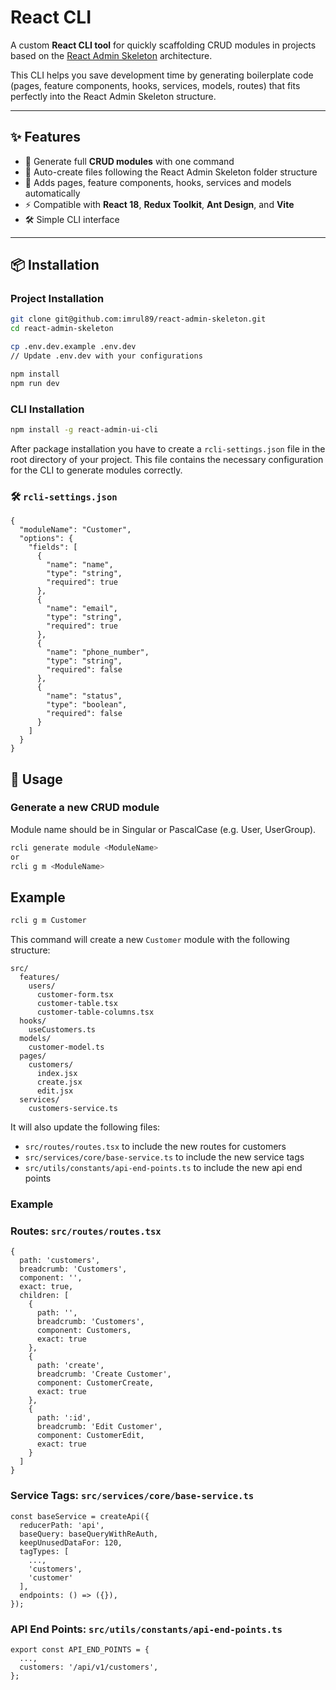 # React CLI

A custom **React CLI tool** for quickly scaffolding CRUD modules in projects based on the [React Admin Skeleton](https://github.com/imrul89/react-admin-skeleton) architecture.

This CLI helps you save development time by generating boilerplate code (pages, feature components, hooks, services, models, routes) that fits perfectly into the React Admin Skeleton structure.

---

## ✨ Features

- 🚀 Generate full **CRUD modules** with one command
- 📂 Auto-create files following the React Admin Skeleton folder structure
- 🔗 Adds pages, feature components, hooks, services and models automatically
- ⚡ Compatible with **React 18**, **Redux Toolkit**, **Ant Design**, and **Vite**
- 🛠 Simple CLI interface

---

## 📦 Installation

### Project Installation

```bash
git clone git@github.com:imrul89/react-admin-skeleton.git
cd react-admin-skeleton

cp .env.dev.example .env.dev
// Update .env.dev with your configurations

npm install
npm run dev
```

### CLI Installation

```bash
npm install -g react-admin-ui-cli
````

After package installation you have to create a `rcli-settings.json` file in the root directory of your project.
This file contains the necessary configuration for the CLI to generate modules correctly.

### 🛠 `rcli-settings.json`
```
{
  "moduleName": "Customer",
  "options": {
    "fields": [
      {
        "name": "name",
        "type": "string",
        "required": true
      },
      {
        "name": "email",
        "type": "string",
        "required": true
      },
      {
        "name": "phone_number",
        "type": "string",
        "required": false
      },
      {
        "name": "status",
        "type": "boolean",
        "required": false
      }
    ]
  }
}
```

## 🚀 Usage
### Generate a new CRUD module
Module name should be in Singular or PascalCase (e.g. User, UserGroup).

```bash
rcli generate module <ModuleName>
or
rcli g m <ModuleName>
```

## Example
```bash
rcli g m Customer
```
This command will create a new `Customer` module with the following structure:

```
src/
  features/
    users/
      customer-form.tsx
      customer-table.tsx
      customer-table-columns.tsx
  hooks/
    useCustomers.ts  
  models/
    customer-model.ts
  pages/
    customers/
      index.jsx
      create.jsx
      edit.jsx
  services/
    customers-service.ts
``` 

It will also update the following files:
- `src/routes/routes.tsx` to include the new routes for customers
- `src/services/core/base-service.ts` to include the new service tags
- `src/utils/constants/api-end-points.ts` to include the new api end points

### Example

### Routes: `src/routes/routes.tsx`
```
{
  path: 'customers',
  breadcrumb: 'Customers',
  component: '',
  exact: true,
  children: [
    {
      path: '',
      breadcrumb: 'Customers',
      component: Customers,
      exact: true
    },
    {
      path: 'create',
      breadcrumb: 'Create Customer',
      component: CustomerCreate,
      exact: true
    },
    {
      path: ':id',
      breadcrumb: 'Edit Customer',
      component: CustomerEdit,
      exact: true
    }
  ]
}
```

### Service Tags: `src/services/core/base-service.ts`
```
const baseService = createApi({
  reducerPath: 'api',
  baseQuery: baseQueryWithReAuth,
  keepUnusedDataFor: 120,
  tagTypes: [
    ...,
    'customers',
    'customer'
  ],
  endpoints: () => ({}),
});
```

### API End Points: `src/utils/constants/api-end-points.ts`
```
export const API_END_POINTS = {
  ...,
  customers: '/api/v1/customers',
};
```
   
        